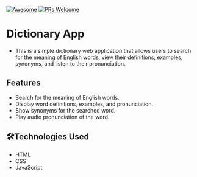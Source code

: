 [![Awesome](https://awesome.re/badge-flat2.svg)](https://github.com/zbetcheckin/Security_list)
[![PRs Welcome](https://img.shields.io/badge/PRs-welcome-brightgreen.svg?style=flat-square)](http://makeapullrequest.com)

# Dictionary App

- This is a simple dictionary web application that allows users to search for the meaning of English words, view their definitions, examples, synonyms, and listen to their pronunciation.

## Features

- Search for the meaning of English words.
- Display word definitions, examples, and pronunciation.
- Show synonyms for the searched word.
- Play audio pronunciation of the word.

## 🛠️Technologies Used

- HTML
- CSS
- JavaScript
